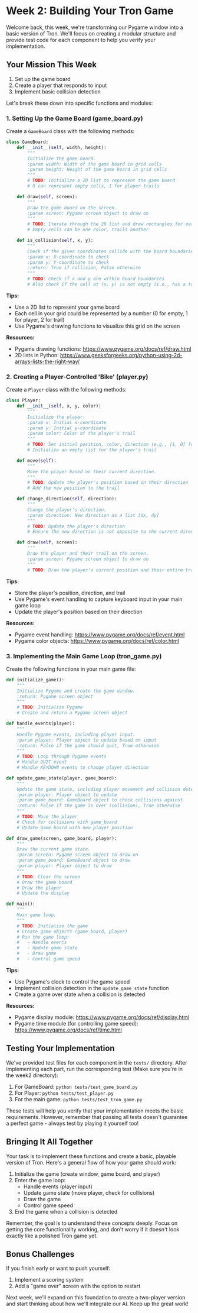 # Week 2: Building Your Tron Game

Welcome back, this week, we're transforming our Pygame window into a basic version of Tron. We'll focus on creating a modular structure and provide test code for each component to help you verify your implementation.


## Your Mission This Week

1. Set up the game board
2. Create a player that responds to input
3. Implement basic collision detection

Let's break these down into specific functions and modules:


### 1. Setting Up the Game Board (game_board.py)

Create a `GameBoard` class with the following methods:

```python
class GameBoard:
    def __init__(self, width, height):
        """
        Initialize the game board.
        :param width: Width of the game board in grid cells
        :param height: Height of the game board in grid cells
        """
        # TODO: Initialize a 2D list to represent the game board
        # 0 can represent empty cells, 1 for player trails

    def draw(self, screen):
        """
        Draw the game board on the screen.
        :param screen: Pygame screen object to draw on
        """
        # TODO: Iterate through the 2D list and draw rectangles for each cell
        # Empty cells can be one color, trails another

    def is_collision(self, x, y):
        """
        Check if the given coordinates collide with the board boundaries or a trail.
        :param x: X-coordinate to check
        :param y: Y-coordinate to check
        :return: True if collision, False otherwise
        """
        # TODO: Check if x and y are within board boundaries
        # Also check if the cell at (x, y) is not empty (i.e., has a trail)
```

**Tips:**
- Use a 2D list to represent your game board
- Each cell in your grid could be represented by a number (0 for empty, 1 for player, 2 for trail)
- Use Pygame's drawing functions to visualize this grid on the screen

**Resources:**
- Pygame drawing functions: https://www.pygame.org/docs/ref/draw.html
- 2D lists in Python: https://www.geeksforgeeks.org/python-using-2d-arrays-lists-the-right-way/

### 2. Creating a Player-Controlled 'Bike' (player.py)

Create a `Player` class with the following methods:

```python
class Player:
    def __init__(self, x, y, color):
        """
        Initialize the player.
        :param x: Initial x-coordinate
        :param y: Initial y-coordinate
        :param color: Color of the player's trail
        """
        # TODO: Set initial position, color, direction (e.g., [1, 0] for right)
        # Initialize an empty list for the player's trail

    def move(self):
        """
        Move the player based on their current direction.
        """
        # TODO: Update the player's position based on their direction
        # Add the new position to the trail

    def change_direction(self, direction):
        """
        Change the player's direction.
        :param direction: New direction as a list [dx, dy]
        """
        # TODO: Update the player's direction
        # Ensure the new direction is not opposite to the current direction

    def draw(self, screen):
        """
        Draw the player and their trail on the screen.
        :param screen: Pygame screen object to draw on
        """
        # TODO: Draw the player's current position and their entire trail
```

**Tips:**
- Store the player's position, direction, and trail
- Use Pygame's event handling to capture keyboard input in your main game loop
- Update the player's position based on their direction

**Resources:**
- Pygame event handling: https://www.pygame.org/docs/ref/event.html
- Pygame color objects: https://www.pygame.org/docs/ref/color.html

### 3. Implementing the Main Game Loop (tron_game.py)

Create the following functions in your main game file:

```python
def initialize_game():
    """
    Initialize Pygame and create the game window.
    :return: Pygame screen object
    """
    # TODO: Initialize Pygame
    # Create and return a Pygame screen object

def handle_events(player):
    """
    Handle Pygame events, including player input.
    :param player: Player object to update based on input
    :return: False if the game should quit, True otherwise
    """
    # TODO: Loop through Pygame events
    # Handle QUIT event
    # Handle KEYDOWN events to change player direction

def update_game_state(player, game_board):
    """
    Update the game state, including player movement and collision detection.
    :param player: Player object to update
    :param game_board: GameBoard object to check collisions against
    :return: False if the game is over (collision), True otherwise
    """
    # TODO: Move the player
    # Check for collisions with game_board
    # Update game_board with new player position

def draw_game(screen, game_board, player):
    """
    Draw the current game state.
    :param screen: Pygame screen object to draw on
    :param game_board: GameBoard object to draw
    :param player: Player object to draw
    """
    # TODO: Clear the screen
    # Draw the game board
    # Draw the player
    # Update the display

def main():
    """
    Main game loop.
    """
    # TODO: Initialize the game
    # Create game objects (game_board, player)
    # Run the game loop:
    #   - Handle events
    #   - Update game state
    #   - Draw game
    #   - Control game speed
```

**Tips:**
- Use Pygame's clock to control the game speed
- Implement collision detection in the `update_game_state` function
- Create a game over state when a collision is detected

**Resources:**
- Pygame display module: https://www.pygame.org/docs/ref/display.html
- Pygame time module (for controlling game speed): https://www.pygame.org/docs/ref/time.html

## Testing Your Implementation

We've provided test files for each component in the `tests/` directory. After implementing each part, run the corresponding test (Make sure you're in the week2 directory):

1. For GameBoard: `python tests/test_game_board.py`
2. For Player: `python tests/test_player.py`
3. For the main game: `python tests/test_tron_game.py`

These tests will help you verify that your implementation meets the basic requirements. However, remember that passing all tests doesn't guarantee a perfect game - always test by playing it yourself too!

## Bringing It All Together

Your task is to implement these functions and create a basic, playable version of Tron. Here's a general flow of how your game should work:

1. Initialize the game (create window, game board, and player)
2. Enter the game loop:
   - Handle events (player input)
   - Update game state (move player, check for collisions)
   - Draw the game
   - Control game speed
3. End the game when a collision is detected

Remember, the goal is to understand these concepts deeply. Focus on getting the core functionality working, and don't worry if it doesn't look exactly like a polished Tron game yet.

## Bonus Challenges

If you finish early or want to push yourself:

1. Implement a scoring system
2. Add a "game over" screen with the option to restart

Next week, we'll expand on this foundation to create a two-player version and start thinking about how we'll integrate our AI. Keep up the great work!